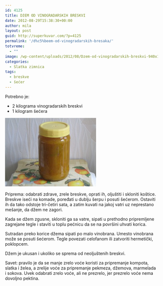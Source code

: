 ```yaml
---
id: 4125
title: DžEM OD VINOGRADARSKIH BRESKVI
date: 2012-08-29T15:38:30+00:00
author: mila
layout: post
guid: http://superkuvar.com/?p=4125
permalink: '/d%c5%beem-od-vinogradarskih-bresaka/'
totvreme:
  - ""
image: /wp-content/uploads/2012/08/Dzem-od-vinogradarskih-breskvi-940x198.jpg
categories:
  - Slatka zimnica
tags:
  - breskve
  - šećer
---
```

Potrebno je:

  * 2 kilograma vinogradarskih breskvi
  * 1 kilogram šećera

<img class="alignnone size-medium wp-image-4126" title="Dzem od vinogradarskih breskvi" src="/wp-content/uploads/2012/08/Dzem-od-vinogradarskih-breskvi-300x225.jpg" alt="" width="300" height="225" /> 

Priprema: odabrati zdrave, zrele breskve, oprati ih, oljuštiti i skloniti koštice. Breskve iseći na komade, poređati u dublju šerpu i posuti šećerom. Ostaviti ih da tako odstoje tri-četiri sata, a zatim kuvati na jakoj vatri uz neprestano mešanje, da džem ne zagori.

Kada se džem zgusne, skloniti ga sa vatre, sipati u prethodno pripremljene zagrejane tegle i staviti u toplu pećnicu da se na površini uhvati korica.

Sutradan preko korice džema sipati po malo vinobrana. Umesto vinobrana može se posuti šećerom. Tegle povezati celofanom ili zatvoriti hermetički, poklopcem.

Džem je ukusan i ukoliko se sprema od neoljuštenih breskvi.

Savet: pravilo je da se manje zrelo voće koristi za pripremanje kompota, slatka i želea, a zrelije voće za pripremanje pekmeza, džemova, marmelada i sokova. Uvek odabrati zrelo voće, ali ne prezrelo, jer prezrelo voće nema dovoljno pektina.

&nbsp;